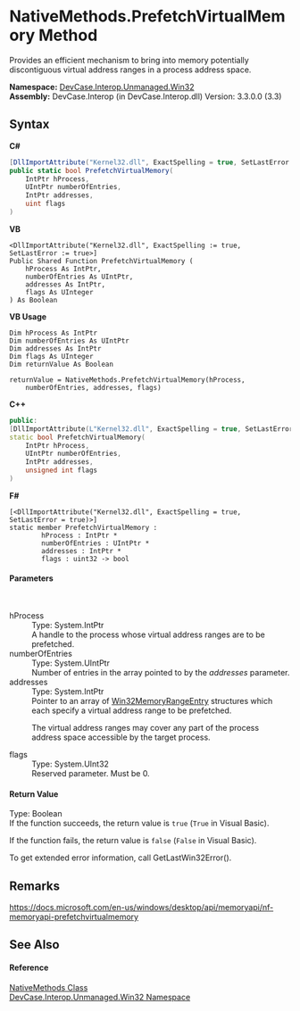 # NativeMethods.PrefetchVirtualMemory Method 
 

Provides an efficient mechanism to bring into memory potentially discontiguous virtual address ranges in a process address space.

**Namespace:**&nbsp;<a href="N_DevCase_Interop_Unmanaged_Win32">DevCase.Interop.Unmanaged.Win32</a><br />**Assembly:**&nbsp;DevCase.Interop (in DevCase.Interop.dll) Version: 3.3.0.0 (3.3)

## Syntax

**C#**<br />
``` C#
[DllImportAttribute("Kernel32.dll", ExactSpelling = true, SetLastError = true)]
public static bool PrefetchVirtualMemory(
	IntPtr hProcess,
	UIntPtr numberOfEntries,
	IntPtr addresses,
	uint flags
)
```

**VB**<br />
``` VB
<DllImportAttribute("Kernel32.dll", ExactSpelling := true, SetLastError := true>]
Public Shared Function PrefetchVirtualMemory ( 
	hProcess As IntPtr,
	numberOfEntries As UIntPtr,
	addresses As IntPtr,
	flags As UInteger
) As Boolean
```

**VB Usage**<br />
``` VB Usage
Dim hProcess As IntPtr
Dim numberOfEntries As UIntPtr
Dim addresses As IntPtr
Dim flags As UInteger
Dim returnValue As Boolean

returnValue = NativeMethods.PrefetchVirtualMemory(hProcess, 
	numberOfEntries, addresses, flags)
```

**C++**<br />
``` C++
public:
[DllImportAttribute(L"Kernel32.dll", ExactSpelling = true, SetLastError = true)]
static bool PrefetchVirtualMemory(
	IntPtr hProcess, 
	UIntPtr numberOfEntries, 
	IntPtr addresses, 
	unsigned int flags
)
```

**F#**<br />
``` F#
[<DllImportAttribute("Kernel32.dll", ExactSpelling = true, SetLastError = true)>]
static member PrefetchVirtualMemory : 
        hProcess : IntPtr * 
        numberOfEntries : UIntPtr * 
        addresses : IntPtr * 
        flags : uint32 -> bool 

```


#### Parameters
&nbsp;<dl><dt>hProcess</dt><dd>Type: System.IntPtr<br />A handle to the process whose virtual address ranges are to be prefetched.</dd><dt>numberOfEntries</dt><dd>Type: System.UIntPtr<br />Number of entries in the array pointed to by the *addresses* parameter.</dd><dt>addresses</dt><dd>Type: System.IntPtr<br />Pointer to an array of <a href="T_DevCase_Interop_Unmanaged_Win32_Structures_Win32MemoryRangeEntry">Win32MemoryRangeEntry</a> structures which each specify a virtual address range to be prefetched. 

 The virtual address ranges may cover any part of the process address space accessible by the target process.</dd><dt>flags</dt><dd>Type: System.UInt32<br />Reserved parameter. Must be 0.</dd></dl>

#### Return Value
Type: Boolean<br />If the function succeeds, the return value is `true` (`True` in Visual Basic). 

 If the function fails, the return value is `false` (`False` in Visual Basic). 

 To get extended error information, call GetLastWin32Error().

## Remarks
<a href="https://docs.microsoft.com/en-us/windows/desktop/api/memoryapi/nf-memoryapi-prefetchvirtualmemory" target="_blank">https://docs.microsoft.com/en-us/windows/desktop/api/memoryapi/nf-memoryapi-prefetchvirtualmemory</a>

## See Also


#### Reference
<a href="T_DevCase_Interop_Unmanaged_Win32_NativeMethods">NativeMethods Class</a><br /><a href="N_DevCase_Interop_Unmanaged_Win32">DevCase.Interop.Unmanaged.Win32 Namespace</a><br />